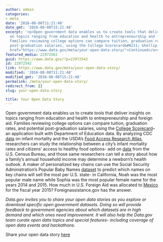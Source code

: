 ```yaml
---
author: admin
categories:
- meta
date: '2016-08-08T11:21:48'
date_gmt: '2016-08-08T15:21:48'
excerpt: '<p>Open government data enables us to create tools that deliver insights
  on topics ranging from education and health to entrepreneurship and foreign aid.
  Families reviewing college options can compare tuition, graduation rates, and potential
  post-graduation salaries, using the College Scorecard&#8211; &hellip; <a aria-describedby="post-title-22972542"
  href="https://www.data.gov/meta/your-open-data-story/">Continued</a></p>'
featured_media: 22972562
guid: https://www.data.gov/?p=22972542
id: 22972542
link: https://www.data.gov/meta/your-open-data-story/
modified: '2016-08-08T11:21:48'
modified_gmt: '2016-08-08T15:21:48'
permalink: /meta/your-open-data-story/
redirect_from: []
slug: your-open-data-story

title: Your Open Data Story
---
```


Open government data enables us to create tools that deliver insights on topics ranging from education and health to entrepreneurship and foreign aid. Families reviewing college options can compare tuition, graduation rates, and potential post-graduation salaries, using the [College Scorecard](https://catalog.data.gov/dataset/college-scorecard)– an application built with Department of Education data. By analyzing CDC [data](https://catalog.data.gov/dataset/cdc-wonder-mortality-infant-deaths) on infant mortality and the USDA’s [Food Access Research Atlas](http://www.ers.usda.gov/data-products/food-access-research-atlas/go-to-the-atlas.aspx), researchers can study the relationship between a city’s infant mortality rates and citizens’ access to healthy food options- add on [data](https://www.census.gov/topics/income-poverty/data/datasets.html) from the U.S. Census Bureau, and those same researchers can tell a story about how a family’s annual household income may determine a newborn’s health outlook. A maker of personalized key chains can use the Social Security Administration’s Popular Baby Names [dataset](https://catalog.data.gov/dataset/baby-names-from-social-security-card-applications-national-level-data) to predict which names on key chains will sell the most per U.S. state- in California, Noah was the most popular male name while Sophia was the most popular female name for the years 2014 and 2015. How much in U.S. Foreign Aid was allocated to [Mexico](http://beta.foreignassistance.gov/explore) for the fiscal year 2015? Foreignassistance.gov has the answer.

*Data.gov invites you to share your open data stories as you explore or download specific open government datasets. Doing so will provide feedback to government agencies about which datasets are in high demand and which ones need improvement. It will also help the Data.gov team curate open data topics and special features- including coverage of open data events and hackathons.*

Share your open data story [here](https://docs.google.com/a/gsa.gov/forms/d/e/1FAIpQLSdL-LMmmIpzuvWlPNJbNwE5itADT8V6BcjhhXt97Ez7tc_NyA/viewform)

